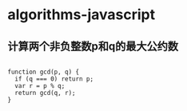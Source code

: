 # algorithms-javascript

## 计算两个非负整数p和q的最大公约数

<pre><code>
function gcd(p, q) {
  if (q === 0) return p;
  var r = p % q;
  return gcd(q, r);
}
</code></pre>
